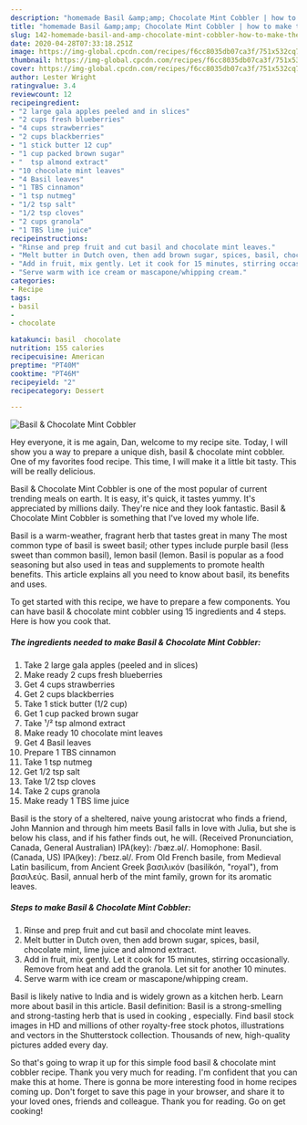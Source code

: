 ```yaml
---
description: "homemade Basil &amp;amp; Chocolate Mint Cobbler | how to make the best Basil &amp;amp; Chocolate Mint Cobbler"
title: "homemade Basil &amp;amp; Chocolate Mint Cobbler | how to make the best Basil &amp;amp; Chocolate Mint Cobbler"
slug: 142-homemade-basil-and-amp-chocolate-mint-cobbler-how-to-make-the-best-basil-and-amp-chocolate-mint-cobbler
date: 2020-04-28T07:33:18.251Z
image: https://img-global.cpcdn.com/recipes/f6cc8035db07ca3f/751x532cq70/basil-chocolate-mint-cobbler-recipe-main-photo.jpg
thumbnail: https://img-global.cpcdn.com/recipes/f6cc8035db07ca3f/751x532cq70/basil-chocolate-mint-cobbler-recipe-main-photo.jpg
cover: https://img-global.cpcdn.com/recipes/f6cc8035db07ca3f/751x532cq70/basil-chocolate-mint-cobbler-recipe-main-photo.jpg
author: Lester Wright
ratingvalue: 3.4
reviewcount: 12
recipeingredient:
- "2 large gala apples peeled and in slices"
- "2 cups fresh blueberries"
- "4 cups strawberries"
- "2 cups blackberries"
- "1 stick butter 12 cup"
- "1 cup packed brown sugar"
- "  tsp almond extract"
- "10 chocolate mint leaves"
- "4 Basil leaves"
- "1 TBS cinnamon"
- "1 tsp nutmeg"
- "1/2 tsp salt"
- "1/2 tsp cloves"
- "2 cups granola"
- "1 TBS lime juice"
recipeinstructions:
- "Rinse and prep fruit and cut basil and chocolate mint leaves."
- "Melt butter in Dutch oven, then add brown sugar, spices, basil, chocolate mint, lime juice and almond extract."
- "Add in fruit, mix gently. Let it cook for 15 minutes, stirring occasionally. Remove from heat and add the granola. Let sit for another 10 minutes."
- "Serve warm with ice cream or mascapone/whipping cream."
categories:
- Recipe
tags:
- basil
- 
- chocolate

katakunci: basil  chocolate 
nutrition: 155 calories
recipecuisine: American
preptime: "PT40M"
cooktime: "PT46M"
recipeyield: "2"
recipecategory: Dessert

---
```



![Basil &amp; Chocolate Mint Cobbler](https://img-global.cpcdn.com/recipes/f6cc8035db07ca3f/751x532cq70/basil-chocolate-mint-cobbler-recipe-main-photo.jpg)

Hey everyone, it is me again, Dan, welcome to my recipe site. Today, I will show you a way to prepare a unique dish, basil &amp; chocolate mint cobbler. One of my favorites food recipe. This time, I will make it a little bit tasty. This will be really delicious.

Basil &amp; Chocolate Mint Cobbler is one of the most popular of current trending meals on earth. It is easy, it's quick, it tastes yummy. It's appreciated by millions daily. They're nice and they look fantastic. Basil &amp; Chocolate Mint Cobbler is something that I've loved my whole life.

Basil is a warm-weather, fragrant herb that tastes great in many The most common type of basil is sweet basil; other types include purple basil (less sweet than common basil), lemon basil (lemon. Basil is popular as a food seasoning but also used in teas and supplements to promote health benefits. This article explains all you need to know about basil, its benefits and uses.


To get started with this recipe, we have to prepare a few components. You can have basil &amp; chocolate mint cobbler using 15 ingredients and 4 steps. Here is how you cook that.

<!--inarticleads1-->

##### The ingredients needed to make Basil &amp; Chocolate Mint Cobbler:

1. Take 2 large gala apples (peeled and in slices)
1. Make ready 2 cups fresh blueberries
1. Get 4 cups strawberries
1. Get 2 cups blackberries
1. Take 1 stick butter (1/2 cup)
1. Get 1 cup packed brown sugar
1. Take  ¹/² tsp almond extract
1. Make ready 10 chocolate mint leaves
1. Get 4 Basil leaves
1. Prepare 1 TBS cinnamon
1. Take 1 tsp nutmeg
1. Get 1/2 tsp salt
1. Take 1/2 tsp cloves
1. Take 2 cups granola
1. Make ready 1 TBS lime juice


Basil is the story of a sheltered, naive young aristocrat who finds a friend, John Mannion and through him meets Basil falls in love with Julia, but she is below his class, and if his father finds out, he will. (Received Pronunciation, Canada, General Australian) IPA(key): /ˈbæz.əl/. Homophone: Basil. (Canada, US) IPA(key): /ˈbeɪz.əl/. From Old French basile, from Medieval Latin basilicum, from Ancient Greek βασιλικόν (basilikón, &#34;royal&#34;), from βασιλεύς. Basil, annual herb of the mint family, grown for its aromatic leaves. 

<!--inarticleads2-->

##### Steps to make Basil &amp; Chocolate Mint Cobbler:

1. Rinse and prep fruit and cut basil and chocolate mint leaves.
1. Melt butter in Dutch oven, then add brown sugar, spices, basil, chocolate mint, lime juice and almond extract.
1. Add in fruit, mix gently. Let it cook for 15 minutes, stirring occasionally. Remove from heat and add the granola. Let sit for another 10 minutes.
1. Serve warm with ice cream or mascapone/whipping cream.


Basil is likely native to India and is widely grown as a kitchen herb. Learn more about basil in this article. Basil definition: Basil is a strong-smelling and strong-tasting herb that is used in cooking , especially. Find basil stock images in HD and millions of other royalty-free stock photos, illustrations and vectors in the Shutterstock collection. Thousands of new, high-quality pictures added every day. 

So that's going to wrap it up for this simple food basil &amp; chocolate mint cobbler recipe. Thank you very much for reading. I'm confident that you can make this at home. There is gonna be more interesting food in home recipes coming up. Don't forget to save this page in your browser, and share it to your loved ones, friends and colleague. Thank you for reading. Go on get cooking!
